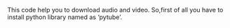 This code help you to download audio and video. So,first of all you have to install python library named as ‘pytube’.
